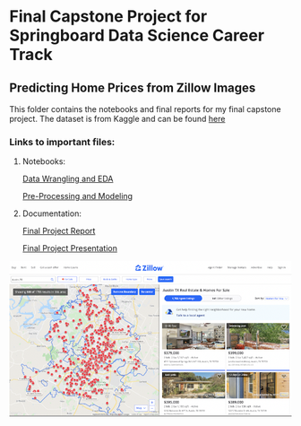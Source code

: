 # Final Capstone Project for Springboard Data Science Career Track

## Predicting Home Prices from Zillow Images

This folder contains the notebooks and final reports for my final capstone project. The dataset is from Kaggle and can be found [here](https://www.kaggle.com/ericpierce/austinhousingprices)

### Links to important files:
1. Notebooks:

    [Data Wrangling and EDA](https://github.com/sangeetajay/Springboard/tree/master/Final_Capstone/DataWrangling_EDA_Notebooks)
    
    [Pre-Processing and Modeling](https://github.com/sangeetajay/Springboard/tree/master/Final_Capstone/ModelingNotebooks)

2. Documentation:

   [Final Project Report](https://github.com/sangeetajay/Springboard/blob/master/Final_Capstone/SJ_final_capstone_report.pdf)

   [Final Project Presentation](https://github.com/sangeetajay/Springboard/blob/master/Final_Capstone/SJ_Final_Capstone_presentation.pdf)


![Image of Zillow Page](https://github.com/sangeetajay/Springboard/blob/master/Final_Capstone/Images/austinzillowpagesmall.png)

